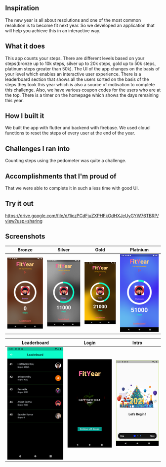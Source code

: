 ## Inspiration
The new year is all about resolutions and one of the most common resolution is to become fit next year. So we developed an application that will help you achieve this in an interactive way. 

## What it does
This app counts your steps. There are different levels based on your steps(bronze up to 10k steps, silver up to 20k steps, gold up to 50k steps, platinum steps greater than 50k). The UI of the app changes on the basis of your level which enables an interactive user experience. There is a leaderboard section that shows all the users sorted on the basis of the steps they took this year which is also a source of motivation to complete this challenge. Also, we have various coupon codes for the users who are at the top. There is a timer on the homepage which shows the days remaining this year.  

## How I built it
We built the app with flutter and backend with firebase. We used cloud functions to reset the steps of every user at the end of the year.

## Challenges I ran into
Counting steps using the pedometer was quite a challenge.

## Accomplishments that I'm proud of
That we were able to complete it in such a less time with good UI.

## Try it out
https://drive.google.com/file/d/1iczPCdFjuZXPHFkOdHXJeUyGYW76TBRP/view?usp=sharing

## Screenshots
Bronze                |  Silver              | Gold                |  Platnium
:-------------------------:|:-------------------------:|:-------------------------:|:-------------------------:
![](https://github.com/AniketSindhu/fityear/blob/master/images/Screenshot_1609676044.png) |![](https://github.com/AniketSindhu/fityear/blob/master/images/Screenshot_1609676055.png)|![](https://github.com/AniketSindhu/fityear/blob/master/images/Screenshot_1609676073.png)|![](https://github.com/AniketSindhu/fityear/blob/master/images/Screenshot_1609676092.png)|


Leaderboard                |  Login              |  Intro              
:-------------------------:|:-------------------------:|:-------------------------:
![](https://github.com/AniketSindhu/fityear/blob/master/images/Screenshot_1609676097.png) |![](https://github.com/AniketSindhu/fityear/blob/master/images/Screenshot_1609676102.png)|![](https://github.com/AniketSindhu/fityear/blob/master/images/Screenshot_1609678268.png)

